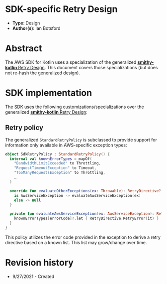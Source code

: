 # SDK-specific Retry Design

* **Type**: Design
* **Author(s)**: Ian Botsford

# Abstract

The AWS SDK for Kotlin uses a specialization of the generalized
[**smithy-kotlin** Retry Design](https://github.com/awslabs/smithy-kotlin/blob/main/docs/design/retries.md). This
document covers those specializations (but does not re-hash the generalized design).

# SDK implementation

The SDK uses the following customizations/specializations over the generalized
[**smithy-kotlin** Retry Design](https://github.com/awslabs/smithy-kotlin/blob/main/docs/design/retries.md):

## Retry policy

The generalized `StandardRetryPolicy` is subclassed to provide support for information only available in AWS-specific
exception types:

```kotlin
object SdkRetryPolicy : StandardRetryPolicy() {
  internal val knownErrorTypes = mapOf(
    "BandwidthLimitExceeded" to Throttling,
    "RequestTimeoutException" to Timeout,
    "TooManyRequestsException" to Throttling,
    …
  )

  override fun evaluateOtherExceptions(ex: Throwable): RetryDirective? = when (ex) {
    is AwsServiceException -> evaluateAwsServiceException(ex)
    else -> null
  }

  private fun evaluateAwsServiceException(ex: AwsServiceException): RetryDirective? = with(ex.sdkErrorMetadata) {
    knownErrorTypes[errorCode]?.let { RetryDirective.RetryError(it) }
  }
}
```

This policy utilizes the error code provided in the exception to derive a retry directive based on a known list. This
list may grow/change over time.

# Revision history

* 9/27/2021 - Created
